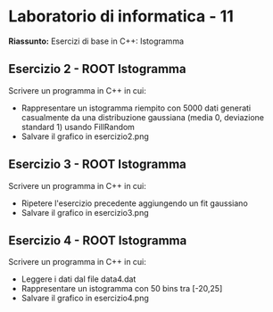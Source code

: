 # Laboratorio di informatica - 11

**Riassunto:** Esercizi di base in C++: Istogramma

## Esercizio 2 - ROOT Istogramma
Scrivere un programma in C++ in cui:

- Rappresentare un istogramma riempito con 5000 dati generati casualmente da una distribuzione gaussiana (media 0, deviazione standard 1) usando FillRandom
- Salvare il grafico in esercizio2.png

## Esercizio 3 - ROOT Istogramma
Scrivere un programma in C++ in cui:

- Ripetere l'esercizio precedente aggiungendo un fit gaussiano
- Salvare il grafico in esercizio3.png

## Esercizio 4 - ROOT Istogramma
Scrivere un programma in C++ in cui:

- Leggere i dati dal file data4.dat 
- Rappresentare un istogramma con 50 bins tra \[-20,25]
- Salvare il grafico in esercizio4.png